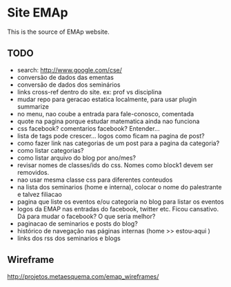 
# Site EMAp

This is the source of EMAp website.

## TODO

- search: http://www.google.com/cse/
- conversão de dados das ementas
- conversão de dados dos seminários
- links cross-ref dentro do site. ex: prof vs disciplina
- mudar repo para geracao estatica localmente, para usar plugin summarize
- no menu, nao coube a entrada para fale-conosco, comentada
- quote na pagina porque estudar matematica ainda nao funciona
- css facebook? comentarios facebook? Entender...
- lista de tags pode crescer... logos como ficam na pagina de post?
- como fazer link nas categorias de um post para a pagina da
  categoria? 
- como listar categorias?
- como listar arquivo do blog por ano/mes?
- revisar nomes de classes/ids do css. Nomes como block1 devem ser
  removidos.
- nao usar mesma classe css para diferentes conteudos
- na lista dos seminarios (home e interna), colocar o nome do
  palestrante e talvez filiacao
- pagina que liste os eventos e/ou categoria no blog para listar os
  eventos
- logos da EMAP nas entradas do facebook, twitter etc. Ficou
  cansativo. Dá para mudar o facebook? O que seria melhor?
- paginacao de seminarios e posts do blog? 
- histórico de navegação nas páginas internas (home >> estou-aqui )
- links dos rss dos seminarios e blogs

## Wireframe

http://projetos.metaesquema.com/emap_wireframes/





